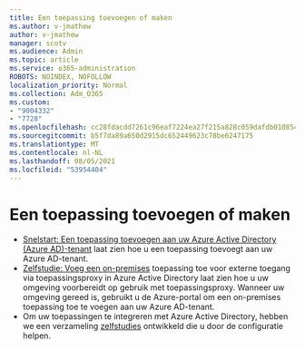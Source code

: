 ```yaml
---
title: Een toepassing toevoegen of maken
ms.author: v-jmathew
author: v-jmathew
manager: scotv
ms.audience: Admin
ms.topic: article
ms.service: o365-administration
ROBOTS: NOINDEX, NOFOLLOW
localization_priority: Normal
ms.collection: Adm_O365
ms.custom:
- "9004332"
- "7728"
ms.openlocfilehash: cc28fdacdd7261c96eaf7224ea27f215a828c059dafdb01085434d06551c6e0b
ms.sourcegitcommit: b5f7da89a650d2915dc652449623c78be6247175
ms.translationtype: MT
ms.contentlocale: nl-NL
ms.lasthandoff: 08/05/2021
ms.locfileid: "53954404"
---
```

# <a name="adding-or-creating-an-application"></a>Een toepassing toevoegen of maken

- [Snelstart: Een toepassing toevoegen aan uw Azure Active Directory (Azure AD)-tenant](https://docs.microsoft.com/azure/active-directory/manage-apps/add-application-portal) laat zien hoe u een toepassing toevoegt aan uw Azure AD-tenant.
- [Zelfstudie: Voeg een on-premises](https://docs.microsoft.com/azure/active-directory/manage-apps/application-proxy-add-on-premises-application) toepassing toe voor externe toegang via toepassingsproxy in Azure Active Directory laat zien hoe u uw omgeving voorbereidt op gebruik met toepassingsproxy. Wanneer uw omgeving gereed is, gebruikt u de Azure-portal om een on-premises toepassing toe te voegen aan uw Azure AD-tenant.
- Om uw toepassingen te integreren met Azure Active Directory, hebben we een verzameling [zelfstudies](https://docs.microsoft.com/azure/active-directory/saas-apps/tutorial-list) ontwikkeld die u door de configuratie helpen.
